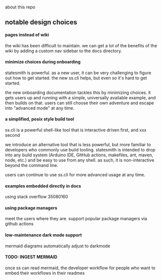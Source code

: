 about this repo


## notable design choices

#### pages instead of wiki
the wiki has been difficult to maintain. we can get a lot of the benefits of the wiki by adding a custom nav sidebar to the docs directory.

#### minimize choices during onboarding
statesmith is powerful. as a new user, it can be very challenging to figure out how to get started. the new ss.cli helps, but even so it's hard to get started.

the new onboarding documentation tackles this by minimizing choices. it gets users up and running with a simple, universally available example, and then builds on that. users can still choose their own adventure and escape into "advanced mode" at any time.

#### a simplified, posix style build tool
ss.cli is a powerful shell-like tool that is interactive driven first, and xxx second

we introduce an alternative tool that is less powerful, but more familiar to developers who commonly use build tooling. statesmith is intended to drop into any build system (Arduino IDE, GitHub actions, makefiles, ant, maven, node, etc.) and be easy to use from any shell. as such, it is non-interactive beyond the command line.

users can continue to use ss.cli for more advanced usage at any time.


#### examples embedded directly in docs
using stack overflow 35080160


#### using package managers

meet the users where they are. support popular package managers via github actions

#### low-maintenance dark mode support

mermaid diagrams automatically adjust to darkmode


#### TODO: INGEST MERMAID
once ss can read mermaid, the developer workflow for people who want to embed their workflows in their readmes

